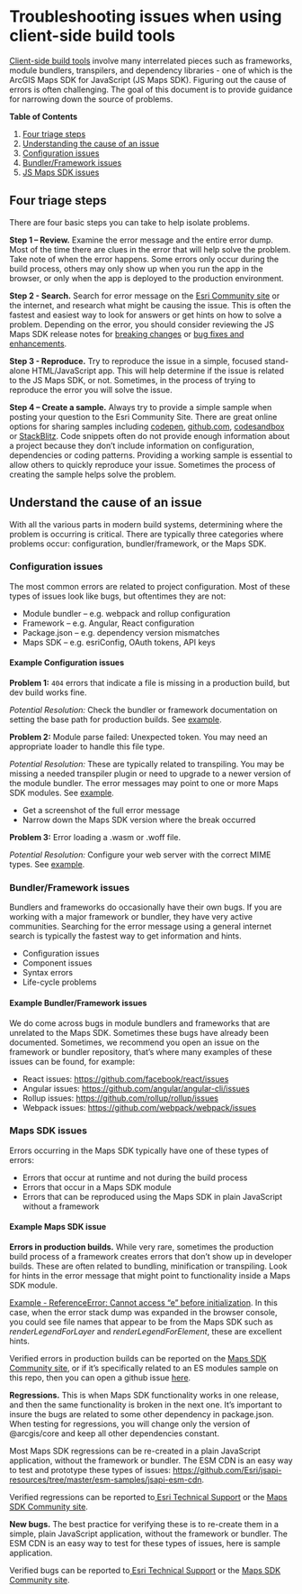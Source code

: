 # Troubleshooting issues when using client-side build tools

[Client-side build tools](https://developer.mozilla.org/en-US/docs/Learn/Tools_and_testing/Understanding_client-side_tools/Overview) involve many interrelated pieces such as frameworks, module bundlers, transpilers, and dependency libraries - one of which is the ArcGIS Maps SDK for JavaScript (JS Maps SDK). Figuring out the cause of errors is often challenging. The goal of this document is to provide guidance for narrowing down the source of problems.

**Table of Contents**
1.	[Four triage steps](#four-triage-steps)
2.	[Understanding the cause of an issue](#understand-the-cause-of-an-issue)
3.	[Configuration issues](#configuration-issues)
4.	[Bundler/Framework issues](#bundlerframework-issues)
5.	[JS Maps SDK issues](#maps-sdk-issues)

## Four triage steps

There are four basic steps you can take to help isolate problems.

**Step 1 – Review.** Examine the error message and the entire error dump. Most of the time there are clues in the error that will help solve the problem. Take note of when the error happens. Some errors only occur during the build process, others may only show up when you run the app in the browser, or only when the app is deployed to the production environment.

**Step 2 - Search.** Search for error message on the [Esri Community site](https://community.esri.com/t5/arcgis-maps-sdk-for-javascript/ct-p/arcgis-api-for-javascript) or the internet, and research what might be causing the issue. This is often the fastest and easiest way to look for answers or get hints on how to solve a problem. Depending on the error, you should consider reviewing the JS Maps SDK release notes for [breaking changes](https://developers.arcgis.com/javascript/latest/release-notes/#breaking-changes) or [bug fixes and enhancements](https://developers.arcgis.com/javascript/latest/release-notes/#bug-fixes-and-enhancements).

**Step 3 - Reproduce.** Try to reproduce the issue in a simple, focused stand-alone HTML/JavaScript app. This will help determine if the issue is related to the JS Maps SDK, or not. Sometimes, in the process of trying to reproduce the error you will solve the issue.

**Step 4 – Create a sample.** Always try to provide a simple sample when posting your question to the Esri Community Site. There are great online options for sharing samples including [codepen](https://codepen.io/), [github.com](https://github.com/), [codesandbox](https://codesandbox.io/) or [StackBlitz](https://stackblitz.com/). Code snippets often do not provide enough information about a project because they don’t include information on configuration, dependencies or coding patterns. Providing a working sample is essential to allow others to quickly reproduce your issue. Sometimes the process of creating the sample helps solve the problem.

## Understand the cause of an issue

With all the various parts in modern build systems, determining where the problem is occurring is critical. There are typically three categories where problems occur: configuration, bundler/framework, or the Maps SDK.

### Configuration issues
The most common errors are related to project configuration. Most of these types of issues look like bugs, but oftentimes they are not:
*	Module bundler – e.g. webpack and rollup configuration
*	Framework – e.g. Angular, React configuration
*	Package.json – e.g. dependency version mismatches
*	Maps SDK – e.g. esriConfig, OAuth tokens, API keys

#### Example Configuration issues

**Problem 1:** `404` errors that indicate a file is missing in a production build, but dev build works fine.

_Potential Resolution:_ Check the bundler or framework documentation on setting the base path for production builds. See [example](https://github.com/Esri/jsapi-resources/issues/436).  

**Problem 2:** Module parse failed: Unexpected token. You may need an appropriate loader to handle this file type. 

_Potential Resolution:_ These are typically related to transpiling. You may be missing a needed transpiler plugin or need to upgrade to a newer version of the module bundler. The error messages may point to one or more Maps SDK modules. See [example](https://github.com/Esri/jsapi-resources/issues/424).
*	Get a screenshot of the full error message
*	Narrow down the Maps SDK version where the break occurred

**Problem 3:** Error loading a .wasm or .woff file.

_Potential Resolution:_ Configure your web server with the correct MIME types. See [example](https://developers.arcgis.com/javascript/latest/install-and-set-up/#web-server-hosting-configuration).

### Bundler/Framework issues
Bundlers and frameworks do occasionally have their own bugs. If you are working with a major framework or bundler, they have very active communities. Searching for the error message using a general internet search is typically the fastest way to get information and hints.
* Configuration issues
* Component issues
* Syntax errors
* Life-cycle problems

#### Example Bundler/Framework issues

We do come across bugs in module bundlers and frameworks that are unrelated to the Maps SDK. Sometimes these bugs have already been documented. Sometimes, we recommend you open an issue on the framework or bundler repository, that’s where many examples of these issues can be found, for example:

*	React issues: https://github.com/facebook/react/issues 
*	Angular issues: https://github.com/angular/angular-cli/issues 
*	Rollup issues: https://github.com/rollup/rollup/issues 
*	Webpack issues: https://github.com/webpack/webpack/issues 

### Maps SDK issues
Errors occurring in the Maps SDK typically have one of these types of errors:
*	Errors that occur at runtime and not during the build process
*	Errors that occur in a Maps SDK module
*	Errors that can be reproduced using the Maps SDK in plain JavaScript without a framework

#### Example Maps SDK issue

**Errors in production builds.** While very rare, sometimes the production build process of a framework creates errors that don’t show up in developer builds. These are often related to bundling, minification or transpiling. Look for hints in the error message that might point to functionality inside a Maps SDK module.

[Example - ReferenceError: Cannot access “e” before initialization](https://github.com/Esri/jsapi-resources/issues/309). In this case, when the error stack dump was expanded in the browser console, you could see file names that appear to be from the Maps SDK such as _renderLegendForLayer_ and _renderLegendForElement_, these are excellent hints.

Verified errors in production builds can be reported on the [Maps SDK Community site](https://community.esri.com/t5/arcgis-javascript-maps-sdk-questions/bd-p/arcgis-api-for-javascript-questions), or if it’s specifically related to an ES modules sample on this repo, then you can open a github issue [here](https://github.com/Esri/jsapi-resources/issues).

**Regressions.** This is when Maps SDK functionality works in one release, and then the same functionality is broken in the next one. It’s important to insure the bugs are related to some other dependency in package.json. When testing for regressions, you will change only the version of @arcgis/core and keep all other dependencies constant. 

Most Maps SDK regressions can be re-created in a plain JavaScript application, without the framework or bundler. The ESM CDN is an easy way to test and prototype these types of issues: https://github.com/Esri/jsapi-resources/tree/master/esm-samples/jsapi-esm-cdn. 

Verified regressions can be reported to[ Esri Technical Support](https://support.esri.com/en/contact-tech-support) or the [Maps SDK Community site](https://community.esri.com/t5/arcgis-javascript-maps-sdk-questions/bd-p/arcgis-api-for-javascript-questions).

**New bugs.** The best practice for verifying these is to re-create them in a simple, plain JavaScript application, without the framework or bundler. The ESM CDN is an easy way to test for these types of issues, here is sample application. 

Verified bugs can be reported to[ Esri Technical Support](https://support.esri.com/en/contact-tech-support) or the [Maps SDK Community site](https://community.esri.com/t5/arcgis-javascript-maps-sdk-questions/bd-p/arcgis-api-for-javascript-questions).
